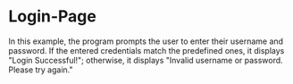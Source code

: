 # Login-Page
In this example, the program prompts the user to enter their username and password. If the entered credentials match the predefined ones, it displays "Login Successful!"; otherwise, it displays "Invalid username or password. Please try again."

